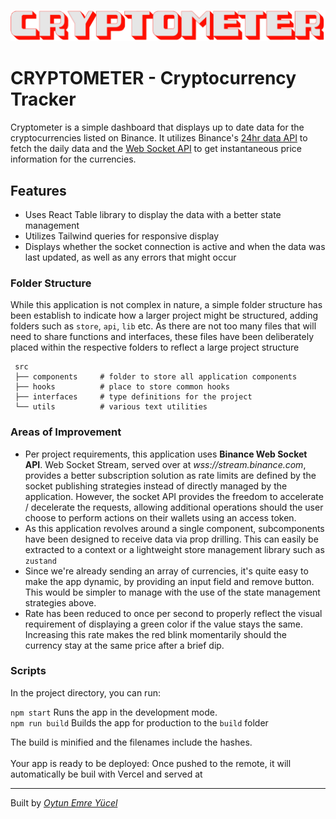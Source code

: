 
![alt text](src/cryptometer-logo.svg)
# CRYPTOMETER - Cryptocurrency Tracker

Cryptometer is a simple dashboard that displays up to date data for the cryptocurrencies listed on Binance. It utilizes Binance's [24hr data API](https://binance-docs.github.io/apidocs/spot/en/#24hr-ticker-price-change-statistics) to fetch the daily data and the [Web Socket API](https://developers.binance.com/docs/binance-spot-api-docs/web-socket-api#symbol-price-ticker) to get instantaneous price information for the currencies.

## Features

- Uses React Table library to display the data with a better state management
- Utilizes Tailwind queries for responsive display
- Displays whether the socket connection is active and when the data was last updated, as well as any errors that might occur



### Folder Structure

While this application is not complex in nature, a simple folder structure has been establish to indicate how a larger project might be structured, adding folders such as `store`, `api`, `lib` etc. As there are not too many files that will need to share functions and interfaces, these files have been deliberately placed within the respective folders to reflect a large project structure

```
 src
 ├── components     # folder to store all application components
 ├── hooks          # place to store common hooks
 ├── interfaces     # type definitions for the project
 └── utils          # various text utilities
```

### Areas of Improvement

- Per project requirements, this application uses **Binance Web Socket API**. Web Socket Stream, served over at _wss://stream.binance.com_, provides a better subscription solution as rate limits are defined by the socket publishing strategies instead of directly managed by the application. However, the socket API provides the freedom to accelerate / decelerate the requests, allowing additional operations should the user choose to perform actions on their wallets using an access token.
- As this application revolves around a single component, subcomponents have been designed to receive data via prop drilling. This can easily be extracted to a context or a lightweight store management library such as `zustand`
- Since we're already sending an array of currencies, it's quite easy to make the app dynamic, by providing an input field and remove button. This would be simpler to manage with the use of the state management strategies above.
- Rate has been reduced to once per second to properly reflect the visual requirement of displaying a green color if the value stays the same. Increasing this rate makes the red blink momentarily should the currency stay at the same price after a brief dip.

### Scripts

In the project directory, you can run:

`npm start` Runs the app in the development mode.\
`npm run build` Builds the app for production to the `build` folder


The build is minified and the filenames include the hashes.\
\
Your app is ready to be deployed: Once pushed to the remote, it will automatically be buil with Vercel and served at  

---

Built by [*Oytun Emre Yücel*](https://github.com/oytuneyucel)